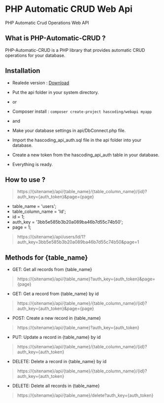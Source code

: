 # PHP Automatic CRUD Web Api
PHP Automatic Crud Operations Web API 

## What is PHP-Automatic-CRUD ?
PHP-Automatic-CRUD is a PHP library that provides automatic CRUD operations for your database.

## Installation
- Realede version : [Download](https://github.com/hasaneryilmaz/PHP-Automatic-CRUD/releases "Download")
- Put the api folder in your system directory.
- or
- Composer install : `composer create-project hascoding/webapi myapp`

- and
- Make your database settings in api/DbConnect.php file.
- Import the hascoding_api_auth.sql file in the api folder into your database.
- Create a new token from the hascoding_api_auth table in your database.
- Everything is ready.

## How to use ?

> https://{sitename}/api/{table_name}/{table_column_name}/{id}?auth_key={auth_token}&page={page}

- table_name = 'users';
- table_column_name = 'Id';
- id = 1;
- auth_key = '3bb5e585b3b20a089ba46b7d55c74b50';
- page = 1;

> https://{sitename}/api/users/Id/1?auth_key=3bb5e585b3b20a089ba46b7d55c74b50&page=1

## Methods for {table_name}
- GET: Get all records from {table_name}
> https://{sitename}/api/{table_name}?auth_key={auth_token}&page={page}
- GET: Get a record from {table_name} by id
> https://{sitename}/api/{table_name}/{table_column_name}/{id}?auth_key={auth_token}&page={page}
- POST: Create a new record in {table_name}
> https://{sitename}/api/{table_name}?auth_key={auth_token}
- PUT: Update a record in {table_name} by id
> https://{sitename}/api/{table_name}/{table_column_name}/{id}?auth_key={auth_token}
- DELETE: Delete a record in {table_name} by id
> https://{sitename}/api/{table_name}/{table_column_name}/{id}?auth_key={auth_token}
- DELETE: Delete all records in {table_name}
> https://{sitename}/api/{table_name}/delete?auth_key={auth_token}
